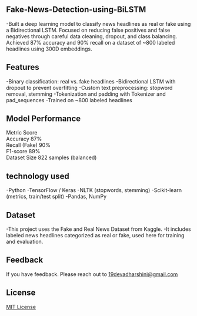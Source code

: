 ## Fake-News-Detection-using-BiLSTM
-Built a deep learning model to classify news headlines as real or fake using a Bidirectional LSTM. Focused on reducing false positives and false negatives through careful data cleaning, dropout, and class balancing. Achieved 87% accuracy and 90% recall on a dataset of ~800 labeled headlines using 300D embeddings.

## Features
-Binary classification: real vs. fake headlines
-Bidirectional LSTM with dropout to prevent overfitting
-Custom text preprocessing: stopword removal, stemming
-Tokenization and padding with Tokenizer and pad_sequences
-Trained on ~800 labeled headlines

## Model Performance

 Metric         Score                   
 Accuracy       87%                      
 Recall (Fake)  90%                      
 F1-score       89%                      
 Dataset Size   822 samples (balanced)   

## technology used
-Python
-TensorFlow / Keras
-NLTK (stopwords, stemming)
-Scikit-learn (metrics, train/test split)
-Pandas, NumPy

## Dataset
-This project uses the Fake and Real News Dataset from Kaggle.
-It includes labeled news headlines categorized as real or fake, used here for training and evaluation.

## Feedback
If you have feedback. Please reach out to 19devadharshini@gmail.com

## License
[MIT License](LICENSE)